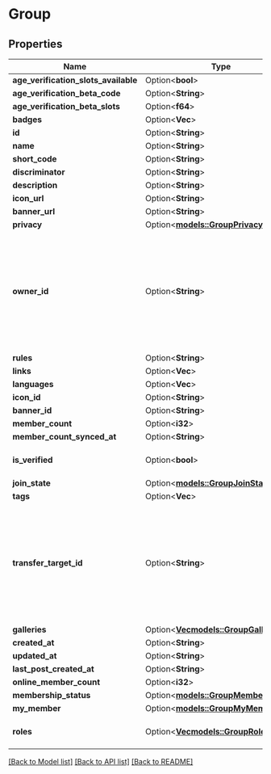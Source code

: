 # Group

## Properties

Name | Type | Description | Notes
------------ | ------------- | ------------- | -------------
**age_verification_slots_available** | Option<**bool**> |  | [optional]
**age_verification_beta_code** | Option<**String**> |  | [optional]
**age_verification_beta_slots** | Option<**f64**> |  | [optional]
**badges** | Option<**Vec<String>**> |  | [optional]
**id** | Option<**String**> |  | [optional]
**name** | Option<**String**> |  | [optional]
**short_code** | Option<**String**> |  | [optional]
**discriminator** | Option<**String**> |  | [optional]
**description** | Option<**String**> |  | [optional]
**icon_url** | Option<**String**> |  | [optional]
**banner_url** | Option<**String**> |  | [optional]
**privacy** | Option<[**models::GroupPrivacy**](GroupPrivacy.md)> |  | [optional]
**owner_id** | Option<**String**> | A users unique ID, usually in the form of `usr_c1644b5b-3ca4-45b4-97c6-a2a0de70d469`. Legacy players can have old IDs in the form of `8JoV9XEdpo`. The ID can never be changed. | [optional]
**rules** | Option<**String**> |  | [optional]
**links** | Option<**Vec<String>**> |  | [optional]
**languages** | Option<**Vec<String>**> |  | [optional]
**icon_id** | Option<**String**> |  | [optional]
**banner_id** | Option<**String**> |  | [optional]
**member_count** | Option<**i32**> |  | [optional]
**member_count_synced_at** | Option<**String**> |  | [optional]
**is_verified** | Option<**bool**> |  | [optional][default to false]
**join_state** | Option<[**models::GroupJoinState**](GroupJoinState.md)> |  | [optional]
**tags** | Option<**Vec<String>**> |  | [optional]
**transfer_target_id** | Option<**String**> | A users unique ID, usually in the form of `usr_c1644b5b-3ca4-45b4-97c6-a2a0de70d469`. Legacy players can have old IDs in the form of `8JoV9XEdpo`. The ID can never be changed. | [optional]
**galleries** | Option<[**Vec<models::GroupGallery>**](GroupGallery.md)> |  | [optional]
**created_at** | Option<**String**> |  | [optional]
**updated_at** | Option<**String**> |  | [optional]
**last_post_created_at** | Option<**String**> |  | [optional]
**online_member_count** | Option<**i32**> |  | [optional]
**membership_status** | Option<[**models::GroupMemberStatus**](GroupMemberStatus.md)> |  | [optional]
**my_member** | Option<[**models::GroupMyMember**](GroupMyMember.md)> |  | [optional]
**roles** | Option<[**Vec<models::GroupRole>**](GroupRole.md)> | Only returned if ?includeRoles=true is specified. | [optional]

[[Back to Model list]](../README.md#documentation-for-models) [[Back to API list]](../README.md#documentation-for-api-endpoints) [[Back to README]](../README.md)


